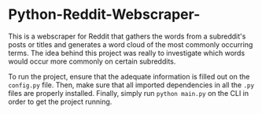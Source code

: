 # Python-Reddit-Webscraper-

This is a webscraper for Reddit that gathers the words from a subreddit's posts or titles and generates a word cloud of the most commonly occurring terms. The idea behind this project was really to investigate which words would occur more commonly on certain subreddits.

To run the project, ensure that the adequate information is filled out on the `config.py` file. Then, make sure that all imported dependencies in all the `.py` files are properly installed. Finally, simply run `python main.py` on the CLI in order to get the project running.
